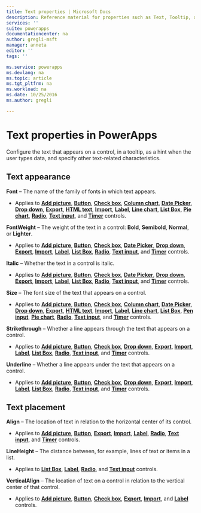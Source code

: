 ```yaml
---
title: Text properties | Microsoft Docs
description: Reference material for properties such as Text, Tooltip, and HintText
services: ''
suite: powerapps
documentationcenter: na
author: gregli-msft
manager: anneta
editor: ''
tags: ''

ms.service: powerapps
ms.devlang: na
ms.topic: article
ms.tgt_pltfrm: na
ms.workload: na
ms.date: 10/25/2016
ms.author: gregli

---
```

# Text properties in PowerApps
Configure the text that appears on a control, in a tooltip, as a hint when the user types data, and specify other text-related characteristics.

## Text appearance
**Font** – The name of the family of fonts in which text appears.

* Applies to **[Add picture](../maker/controls/control-add-picture.md)**, **[Button](../maker/controls/control-button.md)**, **[Check box](../maker/controls/control-check-box.md)**, **[Column chart](../maker/controls/control-column-line-chart.md)**, **[Date Picker](../maker/controls/control-date-picker.md)**, **[Drop down](../maker/controls/control-drop-down.md)**, **[Export](../maker/controls/control-export-import.md)**, **[HTML text](../maker/controls/control-html-text.md)**, **[Import](../maker/controls/control-export-import.md)**, **[Label](../maker/controls/control-text-box.md)**, **[Line chart](../maker/controls/control-column-line-chart.md)**, **[List Box](../maker/controls/control-list-box.md)**, **[Pie chart](../maker/controls/control-pie-chart.md)**, **[Radio](../maker/controls/control-radio.md)**, **[Text input](../maker/controls/control-text-input.md)**, and **[Timer](../maker/controls/control-timer.md)** controls.

**FontWeight** – The weight of the text in a control: **Bold**, **Semibold**, **Normal**, or **Lighter**.

* Applies to **[Add picture](../maker/controls/control-add-picture.md)**, **[Button](../maker/controls/control-button.md)**, **[Check box](../maker/controls/control-check-box.md)**, **[Date Picker](../maker/controls/control-date-picker.md)**, **[Drop down](../maker/controls/control-drop-down.md)**, **[Export](../maker/controls/control-export-import.md)**, **[Import](../maker/controls/control-export-import.md)**, **[Label](../maker/controls/control-text-box.md)**, **[List Box](../maker/controls/control-list-box.md)**, **[Radio](../maker/controls/control-radio.md)**, **[Text input](../maker/controls/control-text-input.md)**, and **[Timer](../maker/controls/control-timer.md)** controls.

**Italic** – Whether the text in a control is italic.

* Applies to **[Add picture](../maker/controls/control-add-picture.md)**, **[Button](../maker/controls/control-button.md)**, **[Check box](../maker/controls/control-check-box.md)**, **[Date Picker](../maker/controls/control-date-picker.md)**, **[Drop down](../maker/controls/control-drop-down.md)**, **[Export](../maker/controls/control-export-import.md)**, **[Import](../maker/controls/control-export-import.md)**, **[Label](../maker/controls/control-text-box.md)**, **[List Box](../maker/controls/control-list-box.md)**, **[Radio](../maker/controls/control-radio.md)**, **[Text input](../maker/controls/control-text-input.md)**, and **[Timer](../maker/controls/control-timer.md)** controls.

**Size** – The font size of the text that appears on a control.

* Applies to **[Add picture](../maker/controls/control-add-picture.md)**, **[Button](../maker/controls/control-button.md)**, **[Check box](../maker/controls/control-check-box.md)**, **[Column chart](../maker/controls/control-column-line-chart.md)**, **[Date Picker](../maker/controls/control-date-picker.md)**, **[Drop down](../maker/controls/control-drop-down.md)**, **[Export](../maker/controls/control-export-import.md)**, **[HTML text](../maker/controls/control-html-text.md)**, **[Import](../maker/controls/control-export-import.md)**, **[Label](../maker/controls/control-text-box.md)**, **[Line chart](../maker/controls/control-column-line-chart.md)**, **[List Box](../maker/controls/control-list-box.md)**, **[Pen input](../maker/controls/control-pen-input.md)**, **[Pie chart](../maker/controls/control-pie-chart.md)**, **[Radio](../maker/controls/control-radio.md)**, **[Text input](../maker/controls/control-text-input.md)**, and **[Timer](../maker/controls/control-timer.md)** controls.

**Strikethrough** – Whether a line appears through the text that appears on a control.

* Applies to **[Add picture](../maker/controls/control-add-picture.md)**, **[Button](../maker/controls/control-button.md)**, **[Check box](../maker/controls/control-check-box.md)**, **[Drop down](../maker/controls/control-drop-down.md)**, **[Export](../maker/controls/control-export-import.md)**, **[Import](../maker/controls/control-export-import.md)**, **[Label](../maker/controls/control-text-box.md)**, **[List Box](../maker/controls/control-list-box.md)**, **[Radio](../maker/controls/control-radio.md)**, **[Text input](../maker/controls/control-text-input.md)**, and **[Timer](../maker/controls/control-timer.md)** controls.

**Underline** – Whether a line appears under the text that appears on a control.

* Applies to **[Add picture](../maker/controls/control-add-picture.md)**, **[Button](../maker/controls/control-button.md)**, **[Check box](../maker/controls/control-check-box.md)**, **[Drop down](../maker/controls/control-drop-down.md)**, **[Export](../maker/controls/control-export-import.md)**, **[Import](../maker/controls/control-export-import.md)**, **[Label](../maker/controls/control-text-box.md)**, **[List Box](../maker/controls/control-list-box.md)**, **[Radio](../maker/controls/control-radio.md)**, **[Text input](../maker/controls/control-text-input.md)**, and **[Timer](../maker/controls/control-timer.md)** controls.

## Text placement
**Align** – The location of text in relation to the horizontal center of its control.

* Applies to **[Add picture](../maker/controls/control-add-picture.md)**, **[Button](../maker/controls/control-button.md)**, **[Export](../maker/controls/control-export-import.md)**, **[Import](../maker/controls/control-export-import.md)**, **[Label](../maker/controls/control-text-box.md)**, **[Radio](../maker/controls/control-radio.md)**, **[Text input](../maker/controls/control-text-input.md)**, and **[Timer](../maker/controls/control-timer.md)** controls.

**LineHeight** – The distance between, for example, lines of text or items in a list.

* Applies to **[List Box](../maker/controls/control-list-box.md)**, **[Label](../maker/controls/control-text-box.md)**, **[Radio](../maker/controls/control-radio.md)**, and **[Text input](../maker/controls/control-text-input.md)** controls.

**VerticalAlign** – The location of text on a control in relation to the vertical center of that control.

* Applies to **[Add picture](../maker/controls/control-add-picture.md)**, **[Button](../maker/controls/control-button.md)**, **[Check box](../maker/controls/control-check-box.md)**, **[Export](../maker/controls/control-export-import.md)**, **[Import](../maker/controls/control-export-import.md)**, and **[Label](../maker/controls/control-text-box.md)** controls.

